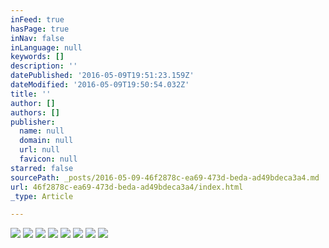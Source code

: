 ```yaml
---
inFeed: true
hasPage: true
inNav: false
inLanguage: null
keywords: []
description: ''
datePublished: '2016-05-09T19:51:23.159Z'
dateModified: '2016-05-09T19:50:54.032Z'
title: ''
author: []
authors: []
publisher:
  name: null
  domain: null
  url: null
  favicon: null
starred: false
sourcePath: _posts/2016-05-09-46f2878c-ea69-473d-beda-ad49bdeca3a4.md
url: 46f2878c-ea69-473d-beda-ad49bdeca3a4/index.html
_type: Article

---
```

![](https://the-grid-user-content.s3-us-west-2.amazonaws.com/1deb8a1a-01df-4fec-a284-52a8ccb7a26e.gif)
![](https://the-grid-user-content.s3-us-west-2.amazonaws.com/822bd412-9931-488d-b188-539f016af86f.jpg)
![](https://the-grid-user-content.s3-us-west-2.amazonaws.com/95a61b64-0e5c-433e-939f-21c74280b6dc.jpg)
![](https://the-grid-user-content.s3-us-west-2.amazonaws.com/7a690e9c-8119-4bfa-ac83-098d39fb739f.jpg)
![](https://the-grid-user-content.s3-us-west-2.amazonaws.com/782e27ed-09e9-4b37-aa9d-3273fcdb1ba2.jpg)
![](https://the-grid-user-content.s3-us-west-2.amazonaws.com/23db41b8-ff38-4d2e-a593-1af90f4c026b.jpg)
![](https://the-grid-user-content.s3-us-west-2.amazonaws.com/b526e4b4-5ef6-4a44-82c3-351c6dc984c4.png)
![](https://the-grid-user-content.s3-us-west-2.amazonaws.com/e88c3f6d-2832-435c-b23a-9fd857495d8f.jpg)